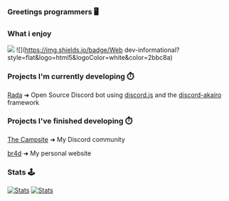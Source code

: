### Greetings programmers 🖥️

### What i enjoy
![](https://img.shields.io/badge/JavaScript-informational?style=flat&logo=node.js&logoColor=white&color=2bbc8a)
![](https://img.shields.io/badge/Web dev-informational?style=flat&logo=html5&logoColor=white&color=2bbc8a)

### Projects I'm currently developing ⏱️
[Rada](https://github.com/Iskawo/Rada/) ➜ Open Source Discord bot using [discord.js](https://discord.js.org) and the [discord-akairo](https://discord-akairo.github.io/#/) framework

### Projects I've finished developing ⏱️
[The Campsite](https://campsite.group/) ➜ My Discord community

[br4d](https://br4d.vip/) ➜ My personal website

### Stats 🕹️
[![Stats](https://github-readme-stats.vercel.app/api?username=Iskawo&theme=react)](https://github.com/Iskawo)
[![Stats](https://github-readme-streak-stats.herokuapp.com/?user=Iskawo)](https://github.com/Iskawo)
